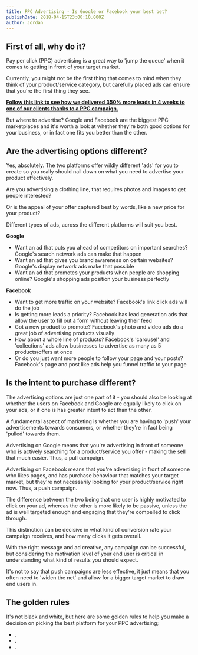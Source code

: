 ```yaml
---
title: PPC Advertising - Is Google or Facebook your best bet?
publishDate: 2018-04-15T23:00:10.000Z
author: Jordan
---
```

## First of all, why do it?

Pay per click (PPC) advertising is a great way to 'jump the queue' when it comes to getting in front of your target market.

Currently, you might not be the first thing that comes to mind when they think of your product/service category, but carefully placed ads can ensure that you're the first thing they see.

[**Follow this link to see how we delivered 350% more leads in 4 weeks to one of our clients thanks to a PPC campaign.**](https://marketplacestrategysolutions.com.au/work/350-more-leads-in-4-weeks/)

But where to advertise? Google and Facebook are the biggest PPC marketplaces and it's worth a look at whether they're both good options for your business, or in fact one fits you better than the other.

## Are the advertising options different?

Yes, absolutely. The two platforms offer wildly different 'ads' for you to create so you really should nail down on what you need to advertise your product effectively.

Are you advertising a clothing line, that requires photos and images to get people interested?

Or is the appeal of your offer captured best by words, like a new price for your product?

Different types of ads, across the different platforms will suit you best.

**Google**

* Want an ad that puts you ahead of competitors on important searches? Google's search network ads can make that happen
* Want an ad that gives you brand awareness on certain websites? Google's display network ads make that possible
* Want an ad that promotes your products when people are shopping online? Google's shopping ads position your business perfectly

**Facebook**

* Want to get more traffic on your website? Facebook's link click ads will do the job
* Is getting more leads a priority? Facebook has lead generation ads that allow the user to fill out a form without leaving their feed
* Got a new product to promote? Facebook's photo and video ads do a great job of advertising products visually
* How about a whole line of products? Facebook's 'carousel' and 'collections' ads allow businesses to advertise as many as 5 products/offers at once
* Or do you just want more people to follow your page and your posts? Facebook's page and post like ads help you funnel traffic to your page

## Is the intent to purchase different?

The advertising options are just one part of it - you should also be looking at whether the users on Facebook and Google are equally likely to click on your ads, or if one is has greater intent to act than the other.

A fundamental aspect of marketing is whether you are having to 'push' your advertisements towards consumers, or whether they're in fact being 'pulled' towards them.

Advertising on Google means that you're advertising in front of someone who is actively searching for a product/service you offer - making the sell that much easier. Thus, a pull campaign.

Advertising on Facebook means that you're advertising in front of someone who likes pages, and has purchase behaviour that matches your target market, but they're not necessarily looking for your product/service right now. Thus, a push campaign.

The difference between the two being that one user is highly motivated to click on your ad, whereas the other is more likely to be passive, unless the ad is well targeted enough and engaging that they're compelled to click through.

This distinction can be decisive in what kind of conversion rate your campaign receives, and how many clicks it gets overall.

With the right message and ad creative, any campaign can be successful, but considering the motivation level of your end user is critical in understanding what kind of results you should expect.

It's not to say that push campaigns are less effective, it just means that you often need to 'widen the net' and allow for a bigger target market to draw end users in.

## The golden rules

It's not black and white, but here are some golden rules to help you make a decision on picking the best platform for your PPC advertising;

* .
* .
* .

